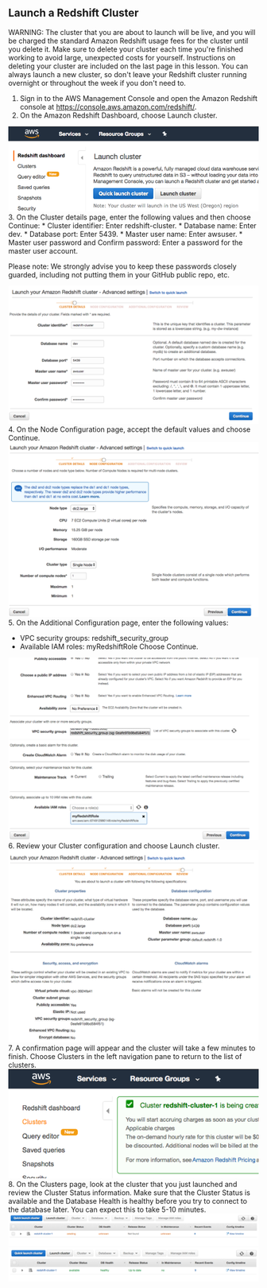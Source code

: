 ## Launch a Redshift Cluster

WARNING: The cluster that you are about to launch will be live, and you will be charged the standard Amazon Redshift usage fees for the cluster until you delete it. Make sure to delete your cluster each time you're finished working to avoid large, unexpected costs for yourself. Instructions on deleting your cluster are included on the last page in this lesson. You can always launch a new cluster, so don't leave your Redshift cluster running overnight or throughout the week if you don't need to.

1. Sign in to the AWS Management Console and open the Amazon Redshift console at https://console.aws.amazon.com/redshift/.
2. On the Amazon Redshift Dashboard, choose Launch cluster.
<div>
<img src="img/launch_redshift1.png">
</div>
3. On the Cluster details page, enter the following values and then choose Continue:
* Cluster identifier: Enter redshift-cluster.
* Database name: Enter dev.
* Database port: Enter 5439.
* Master user name: Enter awsuser.
* Master user password and Confirm password: Enter a password for the master user account.

Please note: We strongly advise you to keep these passwords closely guarded, including not putting them in your GitHub public repo, etc.
<div>
<img src="img/launch_redshift2.png">
</div>
4. On the Node Configuration page, accept the default values and choose Continue.
<div>
<img src="img/launch_redshift3.png">
</div>
5. On the Additional Configuration page, enter the following values:

* VPC security groups: redshift_security_group
* Available IAM roles: myRedshiftRole
Choose Continue.
<div>
<img src="img/launch_redshift4.png">
</div>
6. Review your Cluster configuration and choose Launch cluster.
<div>
<img src="img/launch_redshift5.png">
</div>
7. A confirmation page will appear and the cluster will take a few minutes to finish. Choose Clusters in the left navigation pane to return to the list of clusters.
<div>
<img src="img/launch_redshift6.png">
</div>
8. On the Clusters page, look at the cluster that you just launched and review the Cluster Status information. Make sure that the Cluster Status is available and the Database Health is healthy before you try to connect to the database later. You can expect this to take 5-10 minutes.
<div>
<img src="img/launch_redshift7.png">
</div>
<div>
<img src="img/launch_redshift8.png">
</div>
